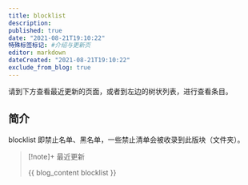 ```yaml
---
title: blocklist
description:
published: true
date: "2021-08-21T19:10:22"
特殊标签标记: #介绍与更新页
editor: markdown
dateCreated: "2021-08-21T19:10:22"
exclude_from_blog: true
---
```


请到下方查看最近更新的页面，或者到左边的树状列表，进行查看条目。

## 简介

blocklist 即禁止名单、黑名单，一些禁止清单会被收录到此版块（文件夹）。

> [!note]+ 最近更新
>
> {{ blog_content blocklist }}
